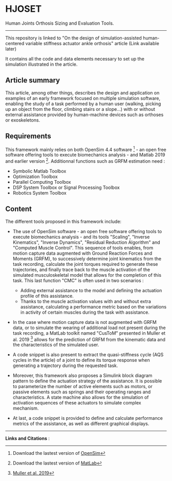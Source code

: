 # HJOSET
Human Joints Orthosis Sizing and Evaluation Tools.
_______________________________________________________________________
This repository is linked to "On the design of simulation-assisted human-centered variable stiffness actuator ankle orthosis" article (Link available later)

It contains all the code and data elements necessary to set up the simulation illustrated in the article.

## Article summary 
This article, among other things, describes the design and application on examples of an early framework focused on multiple simulation software, enabling the study of a task performed by a human user (walking, picking up an object from the floor, climbing stairs or a slope...) with or without external assistance provided by human-machine devices such as orthoses or exoskeletons.

## Requirements
This framework mainly relies on both OpenSim 4.4 software [^1] - an open free software offering tools to execute biomechanics analysis - and Matlab 2019 and earlier version [^2].
Additionnal functions such as GRFM estimation need :
* Symbolic Matlab Toolbox
* Optimization Toolbox
* Parallel Computing Toolbox
* DSP System Toolbox or Signal Processing Toolbox
* Robotics System Toolbox

## Content 
The different tools proposed in this framework include:

- The use of OpenSim software - an open free software offering tools to execute biomechanics analysis -  and its tools "Scaling", "Inverse Kinematics", "Inverse Dynamics", "Residual Reduction Algorithm" and "Computed Muscle Control". This sequence of tools enables, from motion capture data augmented with Ground Reaction Forces and Moments (GRFM), to successively determine joint kinematics from the task recording, calculate the joint torques required to generate these trajectories, and finally trace back to the muscle activation of the simulated musculoskeletal model that allows for the completion of this task.
This last function "CMC" is often used in two scenarios :
  * Adding external assistance to the model and defining the actuation profile of this assistance.
  * Thanks to the muscle activation values with and without extra assistance, calculating a performance metric based on the variations in activity of certain muscles during        the task with assistance.



- In the case where motion capture data is not augmented with GRFM data, or to simulate the wearing of additional load not present during the task recording, a MatLab toolkit named "CusToM" presented in Muller et al. 2019 [^3] allows for the prediction of GRFM from the kinematic data and the characteristics of the simulated user.

- A code snippet is also present to extract the quasi-stiffness cycle (AQS cycles in the article) of a joint to define its torque response when generating a trajectory during the requested task.
  
- Moreover, this framework also proposes a Simulink block diagram pattern to define the actuation strategy of the assistance. It is possible to parameterize the number of active elements such as motors, or passive elements such as springs and their operating ranges and characteristics. A state machine also allows for the simulation of activation sequences of these actuators to simulate complex mechanism.
  
- At last, a code snippet is provided to define and calculate performance metrics of the assistance, as well as different graphical displays.

_______________________________________________________________________
**Links and Citations** : 
[^1]: Download the lastest version of [OpenSim](https://simtk.org/projects/opensim)
[^2]: Download the lastest version of [MatLab](https://fr.mathworks.com/products/matlab.html?s_tid=hp_products_matlab)
[^3]: [Muller et al. 2019](http://joss.theoj.org/papers/10.21105/joss.00927)




